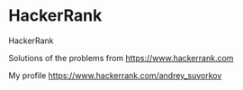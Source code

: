 # HackerRank

HackerRank

Solutions of the problems from https://www.hackerrank.com

My profile https://www.hackerrank.com/andrey_suvorkov

